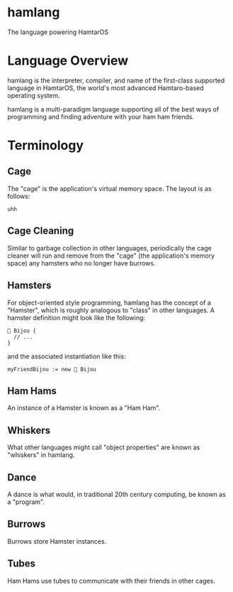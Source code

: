 # hamlang
The language powering HamtarOS

# Language Overview
hamlang is the interpreter, compiler, and name of the first-class supported
language in HamtarOS, the world's most advanced Hamtaro-based operating system.

hamlang is a multi-paradigm language supporting all of the best ways of programming
and finding adventure with your ham ham friends.

# Terminology

## Cage
The "cage" is the application's virtual memory space. The layout is as follows:

```
uhh
```

## Cage Cleaning
Similar to garbage collection in other languages, periodically the cage cleaner will run
and remove from the "cage" (the application's memory space) any hamsters who no longer have
burrows.

## Hamsters
For object-oriented style programming, hamlang has the concept of a "Hamster", which
is roughly analogous to "class" in other languages. A hamster definition might look
like the following:

```
🐹 Bijou {
  // ...
}
```

and the associated instantiation like this:

```
myFriendBijou := new 🐹 Bijou
```

## Ham Hams
An instance of a Hamster is known as a "Ham Ham".

## Whiskers
What other languages might call "object properties" are known as "whiskers" in hamlang.

## Dance
A dance is what would, in traditional 20th century computing, be known as a "program".

## Burrows
Burrows store Hamster instances.

## Tubes
Ham Hams use tubes to communicate with their friends in other cages.
